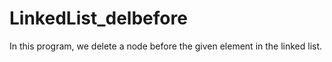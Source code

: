 # LinkedList_delbefore
In this program, we delete a node before  the given element in the linked list.
